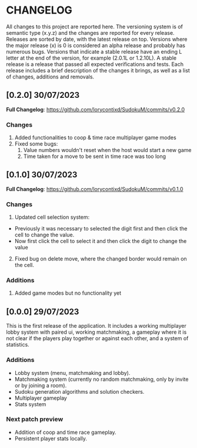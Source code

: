 # CHANGELOG

All changes to this project are reported here. The versioning system is of semantic type (x.y.z) and the changes are reported for every release. Releases are sorted by date, with the latest release on top. Versions where the major release (x) is 0 is considered an alpha release and probably has numerous bugs. Versions that indicate a stable release have an ending L letter at the end of the version, for example (2.0.1L or 1.2.10L). A stable release is a release that passed all expected verifications and tests. Each release includes a brief description of the changes it brings, as well as a list of changes, additions and removals.

## [0.2.0] 30/07/2023
**Full Changelog**: https://github.com/lorycontixd/SudokuM/commits/v0.2.0

### Changes
1. Added functionalities to coop & time race multiplayer game modes
2. Fixed some bugs:
    1. Value numbers wouldn't reset when the host would start a new game
    2. Time taken for a move to be sent in time race was too long


## [0.1.0] 30/07/2023
**Full Changelog**: https://github.com/lorycontixd/SudokuM/commits/v0.1.0

### Changes
1. Updated cell selection system:
- Previously it was necessary to selected the digit first and then click the cell to change the value.
- Now first click the cell to select it and then click the digit to change the value

2. Fixed bug on delete move, where the changed border would remain on the cell.

### Additions
1. Added game modes but no functionality yet


## [0.0.0] 29/07/2023
This is the first release of the application. It includes a working multiplayer lobby system with paired ui, working matchmaking, a gameplay where it is not clear if the players play together or against each other, and a system of statistics.

### Additions
- Lobby system (menu, matchmaking and lobby).
- Matchmaking system (currently no random matchmaking, only by invite or by joining a room).
- Sudoku generation algorithms and solution checkers.
- Multiplayer gameplay
- Stats system

### Next patch preview
- Addition of coop and time race gameplay.
- Persistent player stats locally.